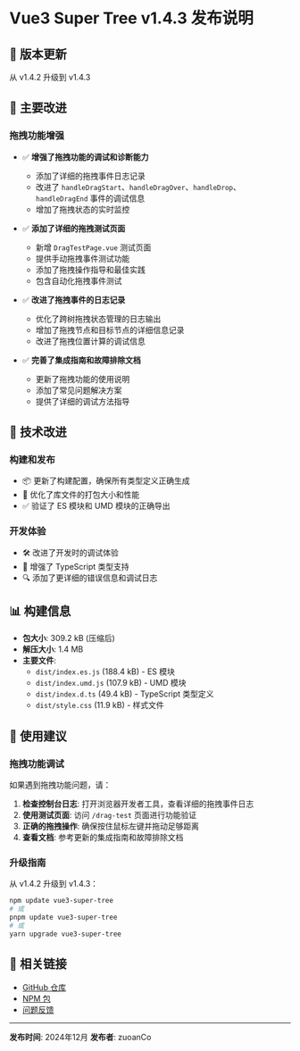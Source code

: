 # Vue3 Super Tree v1.4.3 发布说明

## 🎉 版本更新

从 v1.4.2 升级到 v1.4.3

## 🚀 主要改进

### 拖拽功能增强
- ✅ **增强了拖拽功能的调试和诊断能力**
  - 添加了详细的拖拽事件日志记录
  - 改进了 `handleDragStart`、`handleDragOver`、`handleDrop`、`handleDragEnd` 事件的调试信息
  - 增加了拖拽状态的实时监控

- ✅ **添加了详细的拖拽测试页面**
  - 新增 `DragTestPage.vue` 测试页面
  - 提供手动拖拽事件测试功能
  - 添加了拖拽操作指导和最佳实践
  - 包含自动化拖拽事件测试

- ✅ **改进了拖拽事件的日志记录**
  - 优化了跨树拖拽状态管理的日志输出
  - 增加了拖拽节点和目标节点的详细信息记录
  - 改进了拖拽位置计算的调试信息

- ✅ **完善了集成指南和故障排除文档**
  - 更新了拖拽功能的使用说明
  - 添加了常见问题解决方案
  - 提供了详细的调试方法指导

## 🔧 技术改进

### 构建和发布
- 📦 更新了构建配置，确保所有类型定义正确生成
- 🎯 优化了库文件的打包大小和性能
- ✅ 验证了 ES 模块和 UMD 模块的正确导出

### 开发体验
- 🛠️ 改进了开发时的调试体验
- 📝 增强了 TypeScript 类型支持
- 🔍 添加了更详细的错误信息和调试日志

## 📊 构建信息

- **包大小**: 309.2 kB (压缩后)
- **解压大小**: 1.4 MB
- **主要文件**:
  - `dist/index.es.js` (188.4 kB) - ES 模块
  - `dist/index.umd.js` (107.9 kB) - UMD 模块
  - `dist/index.d.ts` (49.4 kB) - TypeScript 类型定义
  - `dist/style.css` (11.9 kB) - 样式文件

## 🎯 使用建议

### 拖拽功能调试
如果遇到拖拽功能问题，请：

1. **检查控制台日志**: 打开浏览器开发者工具，查看详细的拖拽事件日志
2. **使用测试页面**: 访问 `/drag-test` 页面进行功能验证
3. **正确的拖拽操作**: 确保按住鼠标左键并拖动足够距离
4. **查看文档**: 参考更新的集成指南和故障排除文档

### 升级指南
从 v1.4.2 升级到 v1.4.3：

```bash
npm update vue3-super-tree
# 或
pnpm update vue3-super-tree
# 或
yarn upgrade vue3-super-tree
```

## 🔗 相关链接

- [GitHub 仓库](https://github.com/zuoanCo/vue3-super-tree)
- [NPM 包](https://www.npmjs.com/package/vue3-super-tree)
- [问题反馈](https://github.com/zuoanCo/vue3-super-tree/issues)

---

**发布时间**: 2024年12月
**发布者**: zuoanCo